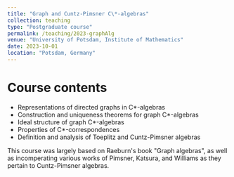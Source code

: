 ```yaml
---
title: "Graph and Cuntz-Pimsner C\*-algebras"
collection: teaching
type: "Postgraduate course"
permalink: /teaching/2023-graphAlg
venue: "University of Potsdam, Institute of Mathematics"
date: 2023-10-01
location: "Potsdam, Germany"
---
```


Course contents
======
- Representations of directed graphs in C\*-algebras
- Construction and uniqueness theorems for graph C\*-algebras
- Ideal structure of graph C\*-algebras
- Properties of C\*-correspondences
- Definition and analysis of Toeplitz and Cuntz-Pimsner algebras

This course was largely based on Raeburn's book "Graph algebras", as well as incomperating various works of Pimsner, Katsura, and Williams as they pertain to Cuntz-Pimsner algebras.